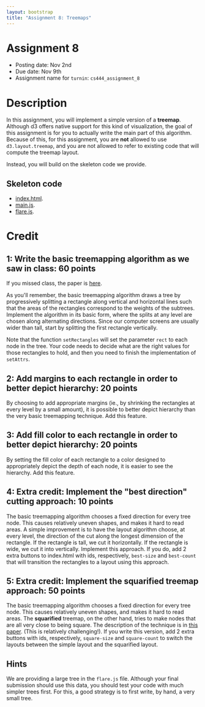 ```yaml
---
layout: bootstrap
title: "Assignment 8: Treemaps"
---
```


# Assignment 8

- Posting date: Nov 2nd
- Due date: Nov 9th
- Assignment name for `turnin`: `cs444_assignment_8`


# Description

In this assignment, you will implement a simple version of a
**treemap**. Although d3 offers native support for this kind of
visualization, the goal of this assignment is for you to actually
write the main part of this algorithm. Because of this, for this
assignment, you are **not** allowed to use `d3.layout.treemap`, and
you are not allowed to refer to existing code that will compute the
treemap layout.

Instead, you will build on the skeleton code we provide.

## Skeleton code

* [index.html](assignment_8/index.html).
* [main.js](assignment_8/main.js).
* [flare.js](assignment_8/flare.js).


# Credit

## 1: Write the basic treemapping algorithm as we saw in class: 60 points

If you missed class, the paper is
[here](http://drum.lib.umd.edu/bitstream/handle/1903/367/cs-tr-2645.pdf?sequence=2).

As you'll remember, the basic treemapping algorithm draws a tree by
progressively splitting a rectangle along vertical and horizontal
lines such that the areas of the rectangles correspond to the weights
of the subtrees. Implement the algorithm in its basic form, where the
splits at any level are chosen along alternating directions. Since our
computer screens are usually wider than tall, start by splitting the
first rectangle vertically.

Note that the function `setRectangles` will set the parameter `rect`
to each node in the tree. Your code needs to decide what are the right
values for those rectangles to hold, and then you need to finish the
implementation of `setAttrs`.

## 2: Add margins to each rectangle in order to better depict hierarchy: 20 points

By choosing to add appropriate margins (ie., by shrinking the
rectangles at every level by a small amount), it is possible to better depict
hierarchy than the very basic treemapping technique. Add this feature.

## 3: Add fill color to each rectangle in order to better depict hierarchy: 20 points

By setting the fill color of each rectangle to a color designed to
appropriately depict the depth of each node, it is easier to see the
hierarchy. Add this feature.

## 4: Extra credit: Implement the "best direction" cutting approach: 10 points

The basic treemapping algorithm chooses a fixed direction for every
tree node. This causes relatively uneven shapes, and makes it hard to
read areas. A simple improvement is to have the layout algorithm
choose, at every level, the direction of the cut along the longest
dimension of the rectangle. If the rectangle is tall, we cut it
horizontally. If the rectangle is wide, we cut it into
vertically. Implement this approach. If you do, add 2 extra buttons to
index.html with ids, respectively, `best-size` and `best-count` that
will transition the rectangles to a layout using this approach.

## 5: Extra credit: Implement the squarified treemap approach: 50 points

The basic treemapping algorithm chooses a fixed direction for every
tree node. This causes relatively uneven shapes, and makes it hard to
read areas. The **squarified** treemap, on the other hand, tries to
make nodes that are all very close to being square. The description of
the technique is in
[this paper](http://citeseerx.ist.psu.edu/viewdoc/download?doi=10.1.1.36.6685&rep=rep1&type=pdf).
(This is relatively challenging!). If you write this version, add 2
extra buttons with ids, respectively, `square-size` and `square-count`
to switch the layouts between the simple layout and the squarified
layout.

## Hints

We are providing a large tree in the `flare.js` file. Although your
final submission should use this data, you should test your code with
much simpler trees first. For this, a good strategy is to first write,
by hand, a very small tree.

